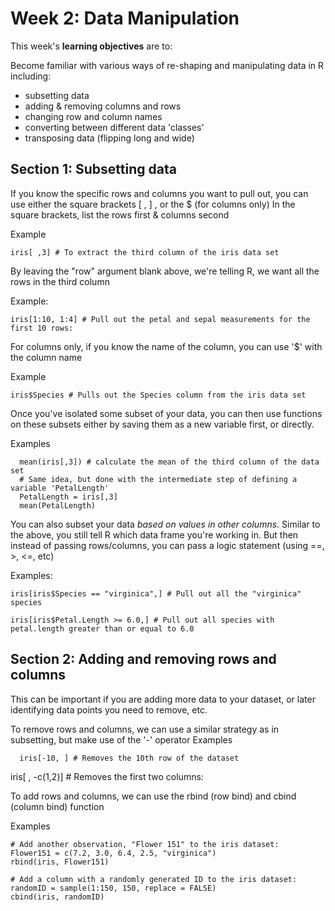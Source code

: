 # Week 2: Data Manipulation #

This week's **learning objectives** are to:

Become familiar with various ways of re-shaping and manipulating data in R including:
- subsetting data
- adding & removing columns and rows
- changing row and column names
- converting between different data 'classes'
- transposing data (flipping long and wide)

## Section 1: Subsetting data ## 

If you know the specific rows and columns you want to pull out, you can use either the square brackets [ , ] , or the $ (for columns only)
In the square brackets, list the rows first & columns second

Example
```
iris[ ,3] # To extract the third column of the iris data set
```
By leaving the "row" argument blank above, we're telling R, we want all the rows in the third column

Example:
```
iris[1:10, 1:4] # Pull out the petal and sepal measurements for the first 10 rows: 
```

For columns only, if you know the name of the column, you can use '$' with the column name

Example
```
iris$Species # Pulls out the Species column from the iris data set
```

Once you've isolated some subset of your data, you can then use functions on these subsets either by saving them as a new variable first, or directly.

Examples
```
  mean(iris[,3]) # calculate the mean of the third column of the data set
  # Same idea, but done with the intermediate step of defining a variable 'PetalLength'
  PetalLength = iris[,3] 
  mean(PetalLength)
```

You can also subset your data *based on values in other columns*. 
Similar to the above, you still tell R which data frame you're working in. 
But then instead of passing rows/columns, you can pass a logic statement (using ==, >, <=, etc)
  
Examples:
```
iris[iris$Species == "virginica",] # Pull out all the "virginica" species

iris[iris$Petal.Length >= 6.0,] # Pull out all species with petal.length greater than or equal to 6.0
```

## Section 2: Adding and removing rows and columns ###

This can be important if you are adding more data to your dataset, or later identifying data points you need to remove, etc.

To remove rows and columns, we can use a similar strategy as in subsetting, but make use of the '-' operator
Examples
```
  iris[-10, ] # Removes the 10th row of the dataset
 ```
  iris[ , -c(1,2)] # Removes the first two columns:
  
To add rows and columns, we can use the rbind (row bind) and cbind (column bind) function 
  
 Examples
 ```
 # Add another observation, "Flower 151" to the iris dataset:
 Flower151 = c(7.2, 3.0, 6.4, 2.5, "virginica")  
 rbind(iris, Flower151) 
 
 # Add a column with a randomly generated ID to the iris dataset:
 randomID = sample(1:150, 150, replace = FALSE)
 cbind(iris, randomID)
 ```
 




